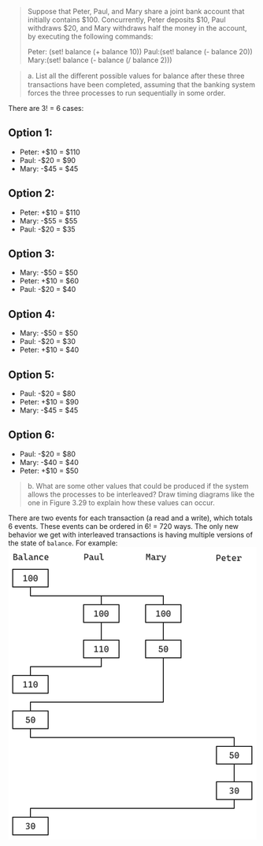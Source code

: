 > Suppose that Peter, Paul, and Mary share a joint bank account
> that initially contains $100. Concurrently, Peter deposits $10,
> Paul withdraws $20, and Mary withdraws half the money in the
> account, by executing the following commands:
> 
> Peter: (set! balance (+ balance 10))
> Paul:(set! balance (- balance 20))
> Mary:(set! balance (- balance (/ balance 2)))

> a. List all the diﬀerent possible values for balance after
> these three transactions have been completed, assuming that
> the banking system forces the three processes to run
> sequentially in some order.

There are 3! = 6 cases:

## Option 1:
- Peter:    +$10 = $110
- Paul:     -$20 = $90
- Mary:     -$45 = $45

## Option 2:
- Peter:    +$10 = $110
- Mary:     -$55 = $55
- Paul:     -$20 = $35

## Option 3:
- Mary:     -$50 = $50
- Peter:    +$10 = $60
- Paul:     -$20 = $40

## Option 4:
- Mary:     -$50 = $50
- Paul:     -$20 = $30
- Peter:    +$10 = $40

## Option 5:
- Paul:     -$20 = $80
- Peter:    +$10 = $90
- Mary:     -$45 = $45

## Option 6:
- Paul:     -$20 = $80
- Mary:     -$40 = $40
- Peter:    +$10 = $50

> b. What are some other values that could be produced
> if the system allows the processes to be interleaved?
> Draw timing diagrams like the one in Figure 3.29 to
> explain how these values can occur.

There are two events for each transaction (a read and a write), which
totals 6 events. These events can be ordered in 6! = 720 ways. The only
new behavior we get with interleaved transactions is having multiple versions
of the state of `balance`. For example:
![Conflicting states](../images/3.38.png)
